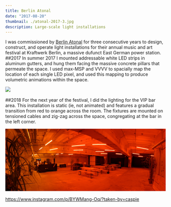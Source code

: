 ```yaml
---
title: Berlin Atonal
date: "2017-08-20"
thumbnail: ./atonal-2017-3.jpg
description: Large-scale light installations
---
```


I was commissioned by [Berlin Atonal](http://berlin-atonal.com) for three consecutive years to design, construct, and operate light installations for their annual music and art festival at Kraftwerk Berlin, a massive dufunct East German power station.
##2017
In summer 2017 I mounted addressable white LED strips in aluminum gutters, and hung them facing the massive concrete pillars that permeate the space. I used max-MSP and VVVV to spacially map the location of each single LED pixel, and used this mapping to produce volumetric animations within the space.

<div class="kg-embed-card kg-width-wide">

<img src='atonal-2017.gif'></img>

</div>

<!-- <div class="kg-card kg-image-card kg-width-wide">

<img src='atonal-2017-2.jpg'></img>

</div>

<div class="kg-card kg-image-card kg-width-wide">

<img src='atonal-2017-3.jpg'></img>

</div> -->

##2018
For the next year of the festival, I did the lighting for the VIP bar area. This installation is static (ie, not animated) and features a gradual transition from red to orange across the room. The fixtures are mounted on tensioned cables and zig-zag across the space, congregating at the bar in the left corner.

<div class="kg-card kg-image-card ">

<img src='atonal-2018-1.jpg'></img>

</div>

https://www.instagram.com/p/BYWMang-Oq/?taken-by=caspie
